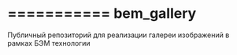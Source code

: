 ===========
bem_gallery
===========

Публичный репозиторий для реализации галереи изображений в рамках БЭМ технологии
